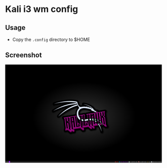 # Kali i3 wm config

## Usage
* Copy the `.config` directory to $HOME

## Screenshot
![screenshot](images/screenshot.png)
